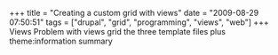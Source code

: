 +++
title = "Creating a custom grid with views"
date = "2009-08-29 07:50:51"
tags = ["drupal", "grid", "programming", "views", "web"]
+++
Views Problem with views grid the three template files plus theme:information
summary

